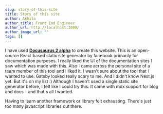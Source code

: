 ```yaml
---
slug: story-of-this-site
title: Story of this site
author: Akhila
author_title: Front End Engineer
author_url: http://localhost:3000/
author_image_url: ""
tags: []
---
```


I have used [**Docusaurus 2 alpha**](https://v2.docusaurus.io/) to create this website. This is an open-source React based static site generator by facebook primarily for documentation purposes. I really liked the UI of the documentation sites I saw which was made with this. Also I came across the personal site of a team member of this tool and I liked it. I wasn't sure about the tool that I wanted to use. Gatsby looked really scary to me. And I didn't know Next.js yet. But it's on my list :) Although I haven't used a single static site generator before, I felt like I could try this. It came with mdx support for blog and docs - and that's all I wanted.

<!--truncate-->

Having to learn another framework or library felt exhausting. There's just too many javascript libraries out there.

